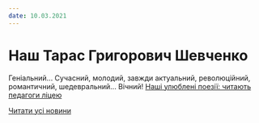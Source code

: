 ```yaml
---
date: 10.03.2021
---
```

# Наш Тарас Григорович Шевченко

Геніальний...
Сучасний, молодий, завжди актуальний, революційний, романтичний, шедевральний...
Вічний!
[Наші улюблені поезії: читають педагоги ліцею](https://youtu.be/zoQHgtu8JT4)

[Читати усі новини](/news)
